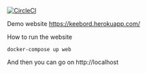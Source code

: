 [![CircleCI](https://circleci.com/gh/ice-blaze/keebord.svg?style=svg)](https://circleci.com/gh/ice-blaze/keebord)

Demo website https://keebord.herokuapp.com/

How to run the website
```
docker-compose up web
```

And then you can go on http://localhost
